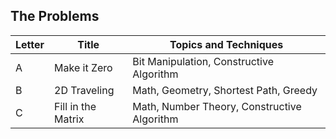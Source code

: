 ## The Problems

|  Letter | Title                     | Topics and Techniques                          |
|---------|---------------------------|-----------------------------|
|  A | Make it Zero           | Bit Manipulation, Constructive Algorithm                      |
|  B | 2D Traveling           | Math, Geometry, Shortest Path, Greedy          |
|  C | Fill in the Matrix       |Math, Number Theory,  Constructive Algorithm        |
